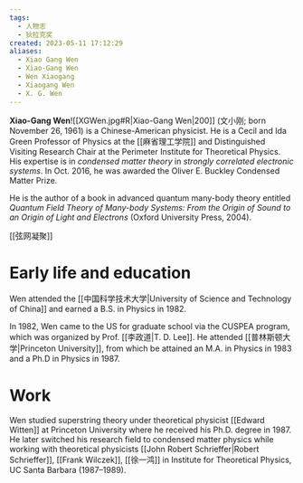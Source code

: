 ```yaml
---
tags:
  - 人物志
  - 狄拉克奖
created: 2023-05-11 17:12:29
aliases:
  - Xiao Gang Wen
  - Xiao-Gang Wen
  - Wen Xiaogang
  - Xiaogang Wen
  - X. G. Wen
---
```

**Xiao-Gang Wen**![[XGWen.jpg#R|Xiao-Gang Wen|200]] (文小刚; born November 26, 1961) is a Chinese-American physicist. He is a Cecil and Ida Green Professor of Physics at the [[麻省理工学院]] and Distinguished Visiting Research Chair at the Perimeter Institute for Theoretical Physics. His expertise is in *condensed matter theory* in *strongly correlated electronic systems*. In Oct. 2016, he was awarded the Oliver E. Buckley Condensed Matter Prize.

He is the author of a book in advanced quantum many-body theory entitled *Quantum Field Theory of Many-body Systems: From the Origin of Sound to an Origin of Light and Electrons* (Oxford University Press, 2004).

[[弦网凝聚]]

# Early life and education

Wen attended the [[中国科学技术大学|University of Science and Technology of China]] and earned a B.S. in Physics in 1982.

In 1982, Wen came to the US for graduate school via the CUSPEA program, which was organized by Prof. [[李政道|T. D. Lee]]. He attended [[普林斯顿大学|Princeton University]], from which be attained an M.A. in Physics in 1983 and a Ph.D in Physics in 1987.
# Work

Wen studied superstring theory under theoretical physicist [[Edward Witten]] at Princeton University where he received his Ph.D. degree in 1987. He later switched his research field to condensed matter physics while working with theoretical physicists [[John Robert Schrieffer|Robert Schrieffer]], [[Frank Wilczek]], [[徐一鸿]] in Institute for Theoretical Physics, UC Santa Barbara (1987–1989).